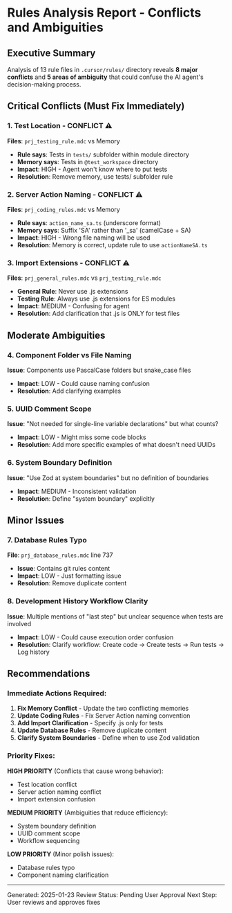 # Rules Analysis Report - Conflicts and Ambiguities

## Executive Summary

Analysis of 13 rule files in `.cursor/rules/` directory reveals **8 major conflicts** and **5 areas of ambiguity** that could confuse the AI agent's decision-making process.

## Critical Conflicts (Must Fix Immediately)

### 1. Test Location - CONFLICT ⚠️
**Files**: `prj_testing_rule.mdc` vs Memory
- **Rule says**: Tests in `tests/` subfolder within module directory
- **Memory says**: Tests in `@test_workspace` directory
- **Impact**: HIGH - Agent won't know where to put tests
- **Resolution**: Remove memory, use tests/ subfolder rule

### 2. Server Action Naming - CONFLICT ⚠️
**Files**: `prj_coding_rules.mdc` vs Memory
- **Rule says**: `action_name_sa.ts` (underscore format)
- **Memory says**: Suffix 'SA' rather than '_sa' (camelCase + SA)
- **Impact**: HIGH - Wrong file naming will be used
- **Resolution**: Memory is correct, update rule to use `actionNameSA.ts`

### 3. Import Extensions - CONFLICT ⚠️
**Files**: `prj_general_rules.mdc` vs `prj_testing_rule.mdc`
- **General Rule**: Never use .js extensions
- **Testing Rule**: Always use .js extensions for ES modules
- **Impact**: MEDIUM - Confusing for agent
- **Resolution**: Add clarification that .js is ONLY for test files

## Moderate Ambiguities

### 4. Component Folder vs File Naming
**Issue**: Components use PascalCase folders but snake_case files
- **Impact**: LOW - Could cause naming confusion
- **Resolution**: Add clarifying examples

### 5. UUID Comment Scope
**Issue**: "Not needed for single-line variable declarations" but what counts?
- **Impact**: LOW - Might miss some code blocks
- **Resolution**: Add more specific examples of what doesn't need UUIDs

### 6. System Boundary Definition
**Issue**: "Use Zod at system boundaries" but no definition of boundaries
- **Impact**: MEDIUM - Inconsistent validation
- **Resolution**: Define "system boundary" explicitly

## Minor Issues

### 7. Database Rules Typo
**File**: `prj_database_rules.mdc` line 737
- **Issue**: Contains git rules content
- **Impact**: LOW - Just formatting issue
- **Resolution**: Remove duplicate content

### 8. Development History Workflow Clarity
**Issue**: Multiple mentions of "last step" but unclear sequence when tests are involved
- **Impact**: LOW - Could cause execution order confusion
- **Resolution**: Clarify workflow: Create code → Create tests → Run tests → Log history

## Recommendations

### Immediate Actions Required:

1. **Fix Memory Conflict** - Update the two conflicting memories
2. **Update Coding Rules** - Fix Server Action naming convention
3. **Add Import Clarification** - Specify .js only for tests
4. **Update Database Rules** - Remove duplicate content
5. **Clarify System Boundaries** - Define when to use Zod validation

### Priority Fixes:

**HIGH PRIORITY** (Conflicts that cause wrong behavior):
- Test location conflict
- Server action naming conflict
- Import extension confusion

**MEDIUM PRIORITY** (Ambiguities that reduce efficiency):
- System boundary definition
- UUID comment scope
- Workflow sequencing

**LOW PRIORITY** (Minor polish issues):
- Database rules typo
- Component naming clarification

---

Generated: 2025-01-23
Review Status: Pending User Approval
Next Step: User reviews and approves fixes
